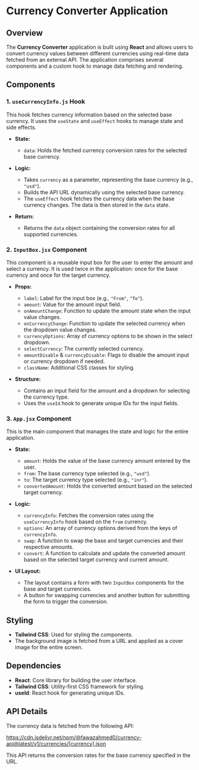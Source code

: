 # Currency Converter Application

## Overview
The **Currency Converter** application is built using **React** and allows users to convert currency values between different currencies using real-time data fetched from an external API. The application comprises several components and a custom hook to manage data fetching and rendering.

## Components

### 1. `useCurrencyInfo.js` Hook
This hook fetches currency information based on the selected base currency. It uses the `useState` and `useEffect` hooks to manage state and side effects.

- **State:**
  - `data`: Holds the fetched currency conversion rates for the selected base currency.

- **Logic:**
  - Takes `currency` as a parameter, representing the base currency (e.g., `"usd"`).
  - Builds the API URL dynamically using the selected base currency.
  - The `useEffect` hook fetches the currency data when the base currency changes. The data is then stored in the `data` state.

- **Return:**
  - Returns the `data` object containing the conversion rates for all supported currencies.

### 2. `InputBox.jsx` Component
This component is a reusable input box for the user to enter the amount and select a currency. It is used twice in the application: once for the base currency and once for the target currency.

- **Props:**
  - `label`: Label for the input box (e.g., `"From"`, `"To"`).
  - `amount`: Value for the amount input field.
  - `onAmountChange`: Function to update the amount state when the input value changes.
  - `onCurrencyChange`: Function to update the selected currency when the dropdown value changes.
  - `currencyOptions`: Array of currency options to be shown in the select dropdown.
  - `selectCurrency`: The currently selected currency.
  - `amountDisable` & `currencyDisable`: Flags to disable the amount input or currency dropdown if needed.
  - `className`: Additional CSS classes for styling.

- **Structure:**
  - Contains an input field for the amount and a dropdown for selecting the currency type.
  - Uses the `useId` hook to generate unique IDs for the input fields.

### 3. `App.jsx` Component
This is the main component that manages the state and logic for the entire application.

- **State:**
  - `amount`: Holds the value of the base currency amount entered by the user.
  - `from`: The base currency type selected (e.g., `"usd"`).
  - `to`: The target currency type selected (e.g., `"inr"`).
  - `convertedAmount`: Holds the converted amount based on the selected target currency.

- **Logic:**
  - `currencyInfo`: Fetches the conversion rates using the `useCurrencyInfo` hook based on the `from` currency.
  - `options`: An array of currency options derived from the keys of `currencyInfo`.
  - `swap`: A function to swap the base and target currencies and their respective amounts.
  - `convert`: A function to calculate and update the converted amount based on the selected target currency and current amount.

- **UI Layout:**
  - The layout contains a form with two `InputBox` components for the base and target currencies.
  - A button for swapping currencies and another button for submitting the form to trigger the conversion.

## Styling
- **Tailwind CSS**: Used for styling the components.
- The background image is fetched from a URL and applied as a cover image for the entire screen.

## Dependencies
- **React**: Core library for building the user interface.
- **Tailwind CSS**: Utility-first CSS framework for styling.
- **useId**: React hook for generating unique IDs.

## API Details
The currency data is fetched from the following API:

https://cdn.jsdelivr.net/npm/@fawazahmed0/currency-api@latest/v1/currencies/[currency].json

This API returns the conversion rates for the base currency specified in the URL.